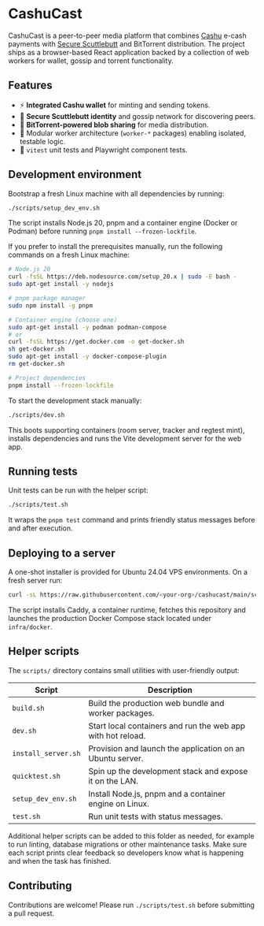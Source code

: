 # CashuCast

CashuCast is a peer-to-peer media platform that combines [Cashu](https://cashu.space/) e-cash payments with
[Secure Scuttlebutt](https://scuttlebutt.nz/) and BitTorrent distribution.  The project ships as a browser-based
React application backed by a collection of web workers for wallet, gossip and torrent functionality.

## Features

- ⚡ **Integrated Cashu wallet** for minting and sending tokens.
- 📡 **Secure Scuttlebutt identity** and gossip network for discovering peers.
- 🌊 **BitTorrent-powered blob sharing** for media distribution.
- 🧩 Modular worker architecture (`worker-*` packages) enabling isolated, testable logic.
- 🧪 `vitest` unit tests and Playwright component tests.

## Development environment

Bootstrap a fresh Linux machine with all dependencies by running:

```bash
./scripts/setup_dev_env.sh
```

The script installs Node.js 20, pnpm and a container engine (Docker or Podman) before running
`pnpm install --frozen-lockfile`.

If you prefer to install the prerequisites manually, run the following commands on a fresh
Linux machine:

```bash
# Node.js 20
curl -fsSL https://deb.nodesource.com/setup_20.x | sudo -E bash -
sudo apt-get install -y nodejs

# pnpm package manager
sudo npm install -g pnpm

# Container engine (choose one)
sudo apt-get install -y podman podman-compose
# or
curl -fsSL https://get.docker.com -o get-docker.sh
sh get-docker.sh
sudo apt-get install -y docker-compose-plugin
rm get-docker.sh

# Project dependencies
pnpm install --frozen-lockfile
```

To start the development stack manually:

```bash
./scripts/dev.sh
```

This boots supporting containers (room server, tracker and regtest mint), installs dependencies and runs the
Vite development server for the web app.

## Running tests

Unit tests can be run with the helper script:

```bash
./scripts/test.sh
```

It wraps the `pnpm test` command and prints friendly status messages before and after execution.

## Deploying to a server

A one-shot installer is provided for Ubuntu 24.04 VPS environments.  On a fresh server run:

```bash
curl -sL https://raw.githubusercontent.com/<your-org>/cashucast/main/scripts/install_server.sh | bash
```

The script installs Caddy, a container runtime, fetches this repository and launches the production Docker
Compose stack located under `infra/docker`.

## Helper scripts

The `scripts/` directory contains small utilities with user-friendly output:

| Script | Description |
| ------ | ----------- |
| `build.sh` | Build the production web bundle and worker packages. |
| `dev.sh` | Start local containers and run the web app with hot reload. |
| `install_server.sh` | Provision and launch the application on an Ubuntu server. |
| `quicktest.sh` | Spin up the development stack and expose it on the LAN. |
| `setup_dev_env.sh` | Install Node.js, pnpm and a container engine on Linux. |
| `test.sh` | Run unit tests with status messages. |

Additional helper scripts can be added to this folder as needed, for example to run linting, database
migrations or other maintenance tasks.  Make sure each script prints clear feedback so developers know what
is happening and when the task has finished.

## Contributing

Contributions are welcome!  Please run `./scripts/test.sh` before submitting a pull request.
